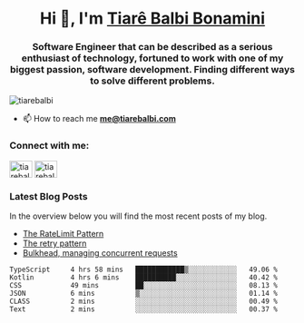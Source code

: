 

<h1 align="center">Hi 👋, I'm <a href="https://tiarebalbi.com?utm_source=github&utm_medium=profile&utm_campaign=github_profile">Tiarê Balbi Bonamini</a></h1>

<h3 align="center">Software Engineer that can be described as a serious enthusiast of technology, fortuned to work with one of my biggest passion, software development. Finding different ways to solve different problems.</h3>

<p align="left"> <img src="https://komarev.com/ghpvc/?username=tiarebalbi" alt="tiarebalbi" /> </p>

- 📫 How to reach me **me@tiarebalbi.com**

<p align="left">
<h3 align="left">Connect with me:</h3>
<a href="https://twitter.com/tiarebalbi" target="blank"><img align="center" src="https://cdn.jsdelivr.net/npm/simple-icons@3.0.1/icons/twitter.svg" alt="tiarebalbi" height="30" width="40" /></a>
<a href="https://instagram.com/tiarebalbi" target="blank"><img align="center" src="https://cdn.jsdelivr.net/npm/simple-icons@3.0.1/icons/instagram.svg" alt="tiarebalbi" height="30" width="40" /></a>
</p>

### Latest Blog Posts

In the overview below you will find the most recent posts of my blog.

* [The RateLimit Pattern](https://tiarebalbi.com/article/week-4-the-rate-limit-pattern?utm_source=github&utm_medium=profile&utm_campaign=github_profile)
* [The retry pattern](https://tiarebalbi.com/article/week-3-the-retry-pattern?utm_source=github&utm_medium=profile&utm_campaign=github_profile)
* [Bulkhead, managing concurrent requests](https://tiarebalbi.com/article/week-2-bulkhead-managing-concurrent-requests?utm_source=github&utm_medium=profile&utm_campaign=github_profile)

<!--START_SECTION:waka-->

```text
TypeScript     4 hrs 58 mins   ████████████▒░░░░░░░░░░░░   49.06 %
Kotlin         4 hrs 6 mins    ██████████░░░░░░░░░░░░░░░   40.42 %
CSS            49 mins         ██░░░░░░░░░░░░░░░░░░░░░░░   08.13 %
JSON           6 mins          ▒░░░░░░░░░░░░░░░░░░░░░░░░   01.14 %
CLASS          2 mins          ░░░░░░░░░░░░░░░░░░░░░░░░░   00.49 %
Text           2 mins          ░░░░░░░░░░░░░░░░░░░░░░░░░   00.37 %
```

<!--END_SECTION:waka-->
